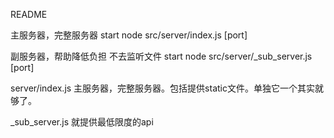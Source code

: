 README 

主服务器，完整服务器
start node src/server/index.js [port]

副服务器，帮助降低负担 不去监听文件
start node src/server/_sub_server.js [port]

server/index.js
    主服务器，完整服务器。包括提供static文件。单独它一个其实就够了。

_sub_server.js 
    就提供最低限度的api